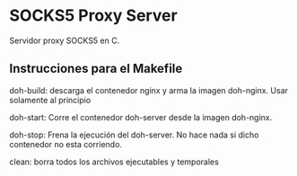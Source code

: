 # SOCKS5 Proxy Server

Servidor proxy SOCKS5 en C.

## Instrucciones para el Makefile
doh-build: descarga el contenedor nginx y arma la imagen doh-nginx. Usar solamente al principio

doh-start: Corre el contenedor doh-server desde la imagen doh-nginx.

doh-stop: Frena la ejecución del doh-server. No hace nada si dicho contenedor no esta corriendo.

clean: borra todos los archivos ejecutables y temporales
